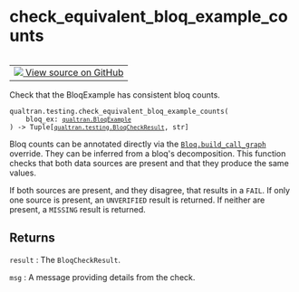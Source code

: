 # check_equivalent_bloq_example_counts


<table class="tfo-notebook-buttons tfo-api nocontent" align="left">
<td>
  <a target="_blank" href="https://github.com/quantumlib/Qualtran/blob/main/qualtran/testing.py#L524-L546">
    <img src="https://www.tensorflow.org/images/GitHub-Mark-32px.png" />
    View source on GitHub
  </a>
</td>
</table>



Check that the BloqExample has consistent bloq counts.


<pre class="devsite-click-to-copy prettyprint lang-py tfo-signature-link">
<code>qualtran.testing.check_equivalent_bloq_example_counts(
    bloq_ex: <a href="../../qualtran/BloqExample.html"><code>qualtran.BloqExample</code></a>
) -> Tuple[<a href="../../qualtran/testing/BloqCheckResult.html"><code>qualtran.testing.BloqCheckResult</code></a>, str]
</code></pre>



<!-- Placeholder for "Used in" -->

Bloq counts can be annotated directly via the <a href="../../qualtran/Bloq.html#build_call_graph"><code>Bloq.build_call_graph</code></a> override.
They can be inferred from a bloq's decomposition. This function checks that both
data sources are present and that they produce the same values.

If both sources are present, and they disagree, that results in a `FAIL`. If only one source
is present, an `UNVERIFIED` result is returned. If neither are present, a `MISSING` result
is returned.

<h2 class="add-link">Returns</h2>

`result`<a id="result"></a>
: The `BloqCheckResult`.

`msg`<a id="msg"></a>
: A message providing details from the check.


